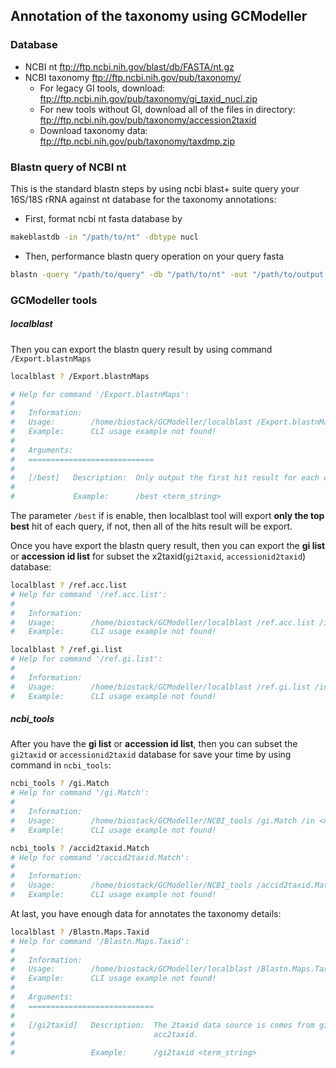 ## Annotation of the taxonomy using GCModeller

### Database
+ NCBI nt
  ftp://ftp.ncbi.nih.gov/blast/db/FASTA/nt.gz
+ NCBI taxonomy
  ftp://ftp.ncbi.nih.gov/pub/taxonomy/
  + For legacy GI tools, download: ftp://ftp.ncbi.nih.gov/pub/taxonomy/gi_taxid_nucl.zip
  + For new tools without GI, download all of the files in directory: ftp://ftp.ncbi.nih.gov/pub/taxonomy/accession2taxid 
  + Download taxonomy data: ftp://ftp.ncbi.nih.gov/pub/taxonomy/taxdmp.zip
  
### Blastn query of NCBI nt

This is the standard blastn steps by using ncbi blast+ suite query your 16S/18S rRNA against nt database for the taxonomy annotations:

+ First, format ncbi nt fasta database by
```bash
makeblastdb -in "/path/to/nt" -dbtype nucl
```
+ Then, performance blastn query operation on your query fasta
```bash
blastn -query "/path/to/query" -db "/path/to/nt" -out "/path/to/output.txt" -evalue 1e-5 -num_threads <int/cpu_cores> ...[additionals]
```

### GCModeller tools

##### localblast
Then you can export the blastn query result by using command ``/Export.blastnMaps``

```bash
localblast ? /Export.blastnMaps

# Help for command '/Export.blastnMaps':
#
#   Information:
#   Usage:        /home/biostack/GCModeller/localblast /Export.blastnMaps /in <blastn.txt> [/best /out <out.csv>]
#   Example:      CLI usage example not found!
#
#   Arguments:
#   ============================
#
#   [/best]   Description:  Only output the first hit result for each query as best?
#
#             Example:      /best <term_string>
```

The parameter ``/best`` if is enable, then localblast tool will export **only the top best** hit of each query, if not, then all of the hits result will be export.

Once you have export the blastn query result, then you can export the **gi list** or **accession id list** for subset the x2taxid(``gi2taxid``, ``accessionid2taxid``) database:

```bash
localblast ? /ref.acc.list
# Help for command '/ref.acc.list':
#
#   Information:
#   Usage:        /home/biostack/GCModeller/localblast /ref.acc.list /in <blastnMaps.csv/DIR> [/out <out.csv>]
#   Example:      CLI usage example not found!

localblast ? /ref.gi.list
# Help for command '/ref.gi.list':
#
#   Information:
#   Usage:        /home/biostack/GCModeller/localblast /ref.gi.list /in <blastnMaps.csv/DIR> [/out <out.csv>]
#   Example:      CLI usage example not found!
```

##### ncbi_tools 

After you have the **gi list** or **accession id list**, then you can subset the ``gi2taxid`` or ``accessionid2taxid`` database for save your time by using command in ``ncbi_tools``:

```bash
ncbi_tools ? /gi.Match
# Help for command '/gi.Match':
#
#   Information:
#   Usage:        /home/biostack/GCModeller/NCBI_tools /gi.Match /in <nt.parts.fasta/list.txt> /gi2taxid <gi2taxid.dmp> [/out <gi_match.txt>]
#   Example:      CLI usage example not found!

ncbi_tools ? /accid2taxid.Match
# Help for command '/accid2taxid.Match':
#
#   Information:
#   Usage:        /home/biostack/GCModeller/NCBI_tools /accid2taxid.Match /in <nt.parts.fasta/list.txt> /acc2taxid <acc2taxid.dmp/DIR> [/gb_priority /out <acc2taxid_match.txt>]
#   Example:      CLI usage example not found!
```

At last, you have enough data for annotates the taxonomy details:
```bash
localblast ? /Blastn.Maps.Taxid
# Help for command '/Blastn.Maps.Taxid':
#
#   Information:
#   Usage:        /home/biostack/GCModeller/localblast /Blastn.Maps.Taxid /in <blastnMapping.csv> /2taxid <acc2taxid.tsv/gi2taxid.dmp> [/gi2taxid /trim /tax <NCBI_taxonomy:nodes/names> /out <out.csv>]
#   Example:      CLI usage example not found!
#
#   Arguments:
#   ============================
#
#   [/gi2taxid]   Description:  The 2taxid data source is comes from gi2taxid, by default is
#                               acc2taxid.
#
#                 Example:      /gi2taxid <term_string>
```
